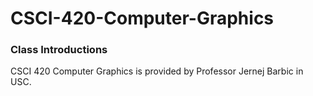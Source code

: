 CSCI-420-Computer-Graphics
==========================

### Class Introductions
CSCI 420 Computer Graphics is provided by Professor Jernej Barbic in USC.
